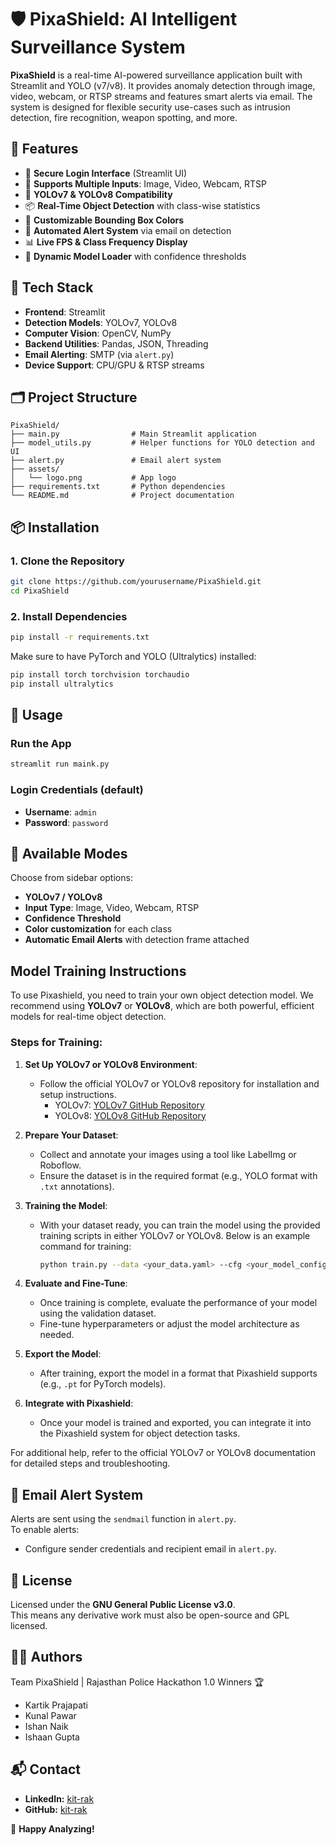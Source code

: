 # 🛡️ PixaShield: AI Intelligent Surveillance System

**PixaShield** is a real-time AI-powered surveillance application built with Streamlit and YOLO (v7/v8). It provides anomaly detection through image, video, webcam, or RTSP streams and features smart alerts via email. The system is designed for flexible security use-cases such as intrusion detection, fire recognition, weapon spotting, and more.

## 🚀 Features

- 🔐 **Secure Login Interface** (Streamlit UI)
- 🎥 **Supports Multiple Inputs**: Image, Video, Webcam, RTSP
- 🤖 **YOLOv7 & YOLOv8 Compatibility**
- 📦 **Real-Time Object Detection** with class-wise statistics
- 🎨 **Customizable Bounding Box Colors**
- 📧 **Automated Alert System** via email on detection
- 📊 **Live FPS & Class Frequency Display**
- 🧠 **Dynamic Model Loader** with confidence thresholds

## 🧰 Tech Stack

- **Frontend**: Streamlit
- **Detection Models**: YOLOv7, YOLOv8
- **Computer Vision**: OpenCV, NumPy
- **Backend Utilities**: Pandas, JSON, Threading
- **Email Alerting**: SMTP (via `alert.py`)
- **Device Support**: CPU/GPU & RTSP streams

## 🗂️ Project Structure

```
PixaShield/
├── main.py                # Main Streamlit application
├── model_utils.py         # Helper functions for YOLO detection and UI
├── alert.py               # Email alert system
├── assets/
│   └── logo.png           # App logo
├── requirements.txt       # Python dependencies
└── README.md              # Project documentation
```

## 📦 Installation

### 1. Clone the Repository

```bash
git clone https://github.com/yourusername/PixaShield.git
cd PixaShield
```

### 2. Install Dependencies

```bash
pip install -r requirements.txt
```

Make sure to have PyTorch and YOLO (Ultralytics) installed:
```bash
pip install torch torchvision torchaudio
pip install ultralytics
```

## 🧪 Usage

### Run the App

```bash
streamlit run maink.py
```

### Login Credentials (default)

- **Username**: `admin`
- **Password**: `password`

## 🔄 Available Modes

Choose from sidebar options:

- **YOLOv7 / YOLOv8**
- **Input Type**: Image, Video, Webcam, RTSP
- **Confidence Threshold**
- **Color customization** for each class
- **Automatic Email Alerts** with detection frame attached

## Model Training Instructions

To use Pixashield, you need to train your own object detection model. We recommend using **YOLOv7** or **YOLOv8**, which are both powerful, efficient models for real-time object detection.

### Steps for Training:

1. **Set Up YOLOv7 or YOLOv8 Environment**:
   - Follow the official YOLOv7 or YOLOv8 repository for installation and setup instructions.
     - YOLOv7: [YOLOv7 GitHub Repository](https://github.com/WongKinYiu/yolov7)
     - YOLOv8: [YOLOv8 GitHub Repository](https://github.com/ultralytics/yolov8)
   
2. **Prepare Your Dataset**:
   - Collect and annotate your images using a tool like LabelImg or Roboflow.
   - Ensure the dataset is in the required format (e.g., YOLO format with `.txt` annotations).

3. **Training the Model**:
   - With your dataset ready, you can train the model using the provided training scripts in either YOLOv7 or YOLOv8. Below is an example command for training:
     ```bash
     python train.py --data <your_data.yaml> --cfg <your_model_config>.yaml --weights <your_pretrained_weights> --batch-size 16
     ```

4. **Evaluate and Fine-Tune**:
   - Once training is complete, evaluate the performance of your model using the validation dataset.
   - Fine-tune hyperparameters or adjust the model architecture as needed.

5. **Export the Model**:
   - After training, export the model in a format that Pixashield supports (e.g., `.pt` for PyTorch models).

6. **Integrate with Pixashield**:
   - Once your model is trained and exported, you can integrate it into the Pixashield system for object detection tasks.

For additional help, refer to the official YOLOv7 or YOLOv8 documentation for detailed steps and troubleshooting.

## 📧 Email Alert System

Alerts are sent using the `sendmail` function in `alert.py`.  
To enable alerts:
- Configure sender credentials and recipient email in `alert.py`.

## 📄 License

Licensed under the **GNU General Public License v3.0**.  
This means any derivative work must also be open-source and GPL licensed.

## 👨‍💻 Authors

Team PixaShield | Rajasthan Police Hackathon 1.0 Winners 🏆
- Kartik Prajapati
- Kunal Pawar
- Ishan Naik
- Ishaan Gupta 

## 📬 Contact
- **LinkedIn:** [kit-rak](https://www.linkedin.com/in/kit-rak)
- **GitHub:** [kit-rak](https://github.com/kit-rak)

🚀 **Happy Analyzing!**

